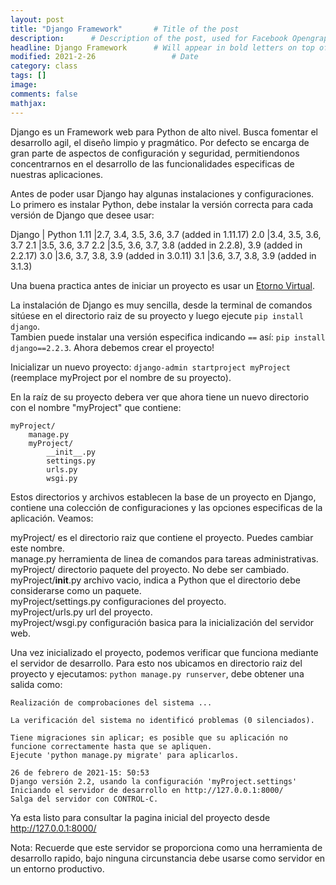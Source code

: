 ```yaml
---
layout: post
title: "Django Framework"       # Title of the post
description:      # Description of the post, used for Facebook Opengraph & Twitter
headline: Django Framework      # Will appear in bold letters on top of the post
modified: 2021-2-26                 # Date
category: class
tags: []
image: 
comments: false
mathjax:
---
```


Django es un Framework web para Python de alto nivel. Busca fomentar el desarrollo agil, el diseño limpio y pragmático. Por defecto se encarga de gran parte de aspectos de configuración y seguridad, permitiendonos concentrarnos en el desarrollo de las funcionalidades especificas de nuestras aplicaciones.

Antes de poder usar Django hay algunas instalaciones y configuraciones. Lo primero es instalar Python, debe instalar la versión correcta para cada versión de Django que desee usar:

Django 	        | Python 
1.11	          |2.7, 3.4, 3.5, 3.6, 3.7 (added in 1.11.17)
2.0	            |3.4, 3.5, 3.6, 3.7
2.1	            |3.5, 3.6, 3.7
2.2	            |3.5, 3.6, 3.7, 3.8 (added in 2.2.8), 3.9 (added in 2.2.17)
3.0	            |3.6, 3.7, 3.8, 3.9 (added in 3.0.11)
3.1	            |3.6, 3.7, 3.8, 3.9 (added in 3.1.3)

Una buena practica antes de iniciar un proyecto es usar un <a href="https://iam3mer.xyz/blog/virtualenv" target="_blank">Etorno Virtual</a>.

La instalación de Django es muy sencilla, desde la terminal de comandos sitúese en el directorio raiz de su proyecto y luego ejecute `pip install django`.  
Tambien puede instalar una versión especifica indicando `==` así: `pip install django==2.2.3`. Ahora debemos crear el proyecto!

Inicializar un nuevo proyecto: `django-admin startproject myProject` (reemplace myProject por el nombre de su proyecto).

En la raíz de su proyecto debera ver que ahora tiene un nuevo directorio con el nombre "myProject" que contiene: 

```shell
myProject/
    manage.py
    myProject/
        __init__.py
        settings.py
        urls.py
        wsgi.py
```  

Estos directorios y archivos establecen la base de un proyecto en Django, contiene una colección de configuraciones y las opciones especificas de la aplicación. Veamos:
 
 myProject/ es el directorio raiz que contiene el proyecto. Puedes cambiar este nombre.  
 manage.py herramienta de linea de comandos para tareas administrativas.  
 myProject/ directorio paquete del proyecto. No debe ser cambiado.  
 myProject/__init__.py archivo vacio, indica a Python que el directorio debe considerarse como un paquete.  
 myProject/settings.py configuraciones del proyecto.  
 myProject/urls.py url del proyecto.  
 myProject/wsgi.py configuración basica para la inicialización del servidor web.  
 
 Una vez inicializado el proyecto, podemos verificar que funciona mediante el servidor de desarrollo. Para esto nos ubicamos en directorio raiz del proyecto y ejecutamos: `python manage.py runserver`, debe obtener una salida como:  
 
 ```shell
Realización de comprobaciones del sistema ...

La verificación del sistema no identificó problemas (0 silenciados).

Tiene migraciones sin aplicar; es posible que su aplicación no funcione correctamente hasta que se apliquen.
Ejecute 'python manage.py migrate' para aplicarlos.

26 de febrero de 2021-15: 50:53
Django versión 2.2, usando la configuración 'myProject.settings'
Iniciando el servidor de desarrollo en http://127.0.0.1:8000/
Salga del servidor con CONTROL-C.
```

Ya esta listo para consultar la pagina inicial del proyecto desde <a href="http://127.0.0.1:8000/" target="_blank">http://127.0.0.1:8000/</a>

Nota: Recuerde que este servidor se proporciona como una herramienta de desarrollo rapido, bajo ninguna circunstancia debe usarse como servidor en un entorno productivo.
